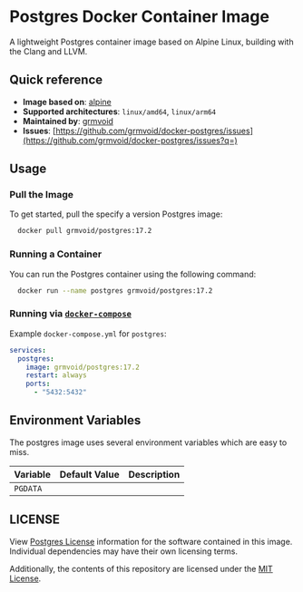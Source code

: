 # Postgres Docker Container Image

A lightweight Postgres container image based on Alpine Linux, building with the Clang and LLVM.

## Quick reference
- **Image based on**: [alpine](https://hub.docker.com/_/alpine)
- **Supported architectures**: `linux/amd64`, `linux/arm64`
- **Maintained by**: [grmvoid](https://github.com/grmvoid)
- **Issues**: [https://github.com/grmvoid/docker-postgres/issues](https://github.com/grmvoid/docker-postgres/issues?q=)

## Usage
### Pull the Image
To get started, pull the specify a version Postgres image:
```bash
  docker pull grmvoid/postgres:17.2
```

### Running a Container
You can run the Postgres container using the following command:
```bash
  docker run --name postgres grmvoid/postgres:17.2
```

### Running via [`docker-compose`](https://github.com/docker/compose)
Example `docker-compose.yml` for `postgres`:
```yaml
services:
  postgres:
    image: grmvoid/postgres:17.2
    restart: always
    ports:
      - "5432:5432"
```

## Environment Variables
The postgres image uses several environment variables which are easy to miss.

| Variable | Default Value | Description |
|----------|---------------|-------------|
| `PGDATA` |               |             |

## LICENSE
View [Postgres License](https://www.postgresql.org/about/licence/)  information for the software contained in this image. Individual dependencies may have their own licensing terms.

Additionally, the contents of this repository are licensed under the [MIT License](LICENSE).
